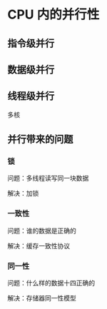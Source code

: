 # CPU 内的并行性

## 指令级并行

## 数据级并行

## 线程级并行

多核



## 并行带来的问题

### 锁

问题：多线程读写同一块数据

解决：加锁

### 一致性

问题：谁的数据是正确的

解决：缓存一致性协议

### 同一性

问题：什么样的数据十四正确的

解决：存储器同一性模型